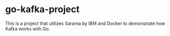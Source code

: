 # go-kafka-project

This is a project that utilizes Sarama by IBM and Docker to demonstrate how Kafka works with Go.
